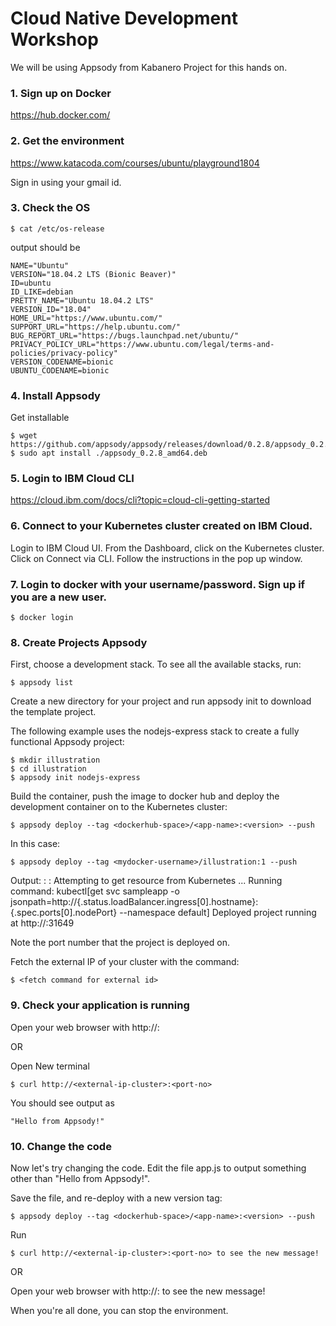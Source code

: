 # Cloud Native Development Workshop

We will be using Appsody from Kabanero Project for this hands on.

### 1. Sign up on Docker
https://hub.docker.com/

### 2. Get the environment

https://www.katacoda.com/courses/ubuntu/playground1804

Sign in using your gmail id.


### 3. Check the OS

```
$ cat /etc/os-release
```

output should be

```
NAME="Ubuntu"
VERSION="18.04.2 LTS (Bionic Beaver)"
ID=ubuntu
ID_LIKE=debian
PRETTY_NAME="Ubuntu 18.04.2 LTS"
VERSION_ID="18.04"
HOME_URL="https://www.ubuntu.com/"
SUPPORT_URL="https://help.ubuntu.com/"
BUG_REPORT_URL="https://bugs.launchpad.net/ubuntu/"
PRIVACY_POLICY_URL="https://www.ubuntu.com/legal/terms-and-policies/privacy-policy"
VERSION_CODENAME=bionic
UBUNTU_CODENAME=bionic

```


### 4. Install Appsody

Get installable

```
$ wget https://github.com/appsody/appsody/releases/download/0.2.8/appsody_0.2.8_amd64.deb
$ sudo apt install ./appsody_0.2.8_amd64.deb
```	


### 5. Login to IBM Cloud CLI

https://cloud.ibm.com/docs/cli?topic=cloud-cli-getting-started

### 6. Connect to your Kubernetes cluster created on IBM Cloud.

Login to IBM Cloud UI. 
From the Dashboard, click on the Kubernetes cluster. Click on Connect via CLI. 
Follow the instructions in the pop up window.

### 7. Login to docker with your username/password. Sign up if you are a new user.

```
$ docker login
```

### 8. Create Projects Appsody


First, choose a development stack. To see all the available stacks, run:

```
$ appsody list

```

Create a new directory for your project and run appsody init <stack> to download the template project. 

The following example uses the nodejs-express stack to create a fully functional Appsody project:

```
$ mkdir illustration
$ cd illustration
$ appsody init nodejs-express
```

Build the container, push the image to docker hub and deploy the development container on to the Kubernetes cluster:

```
$ appsody deploy --tag <dockerhub-space>/<app-name>:<version> --push

```
In this case: 

```
$ appsody deploy --tag <mydocker-username>/illustration:1 --push
```

Output:
              :
              :
Attempting to get resource from Kubernetes ...
Running command: kubectl[get svc sampleapp -o jsonpath=http://{.status.loadBalancer.ingress[0].hostname}:{.spec.ports[0].nodePort} --namespace default]
Deployed project running at http://:31649

Note the port number that the project is deployed on. 

Fetch the external IP of your cluster with the command: 
```
$ <fetch command for external id>
```

### 9. Check your application is running

Open your web browser with http://<external-ip-cluster>:<port-no>

OR

Open New terminal
```
$ curl http://<external-ip-cluster>:<port-no>
```

You should see output as
```
"Hello from Appsody!"
```

### 10. Change the code

Now let's try changing the code. Edit the file app.js to output something other than "Hello from Appsody!". 

Save the file, and re-deploy with a new version tag:

```
$ appsody deploy --tag <dockerhub-space>/<app-name>:<version> --push

```

Run

```
$ curl http://<external-ip-cluster>:<port-no> to see the new message!
```
OR 

Open your web browser with http://<external-ip-cluster>:<port-no> to see the new message!


When you're all done, you can stop the environment.

